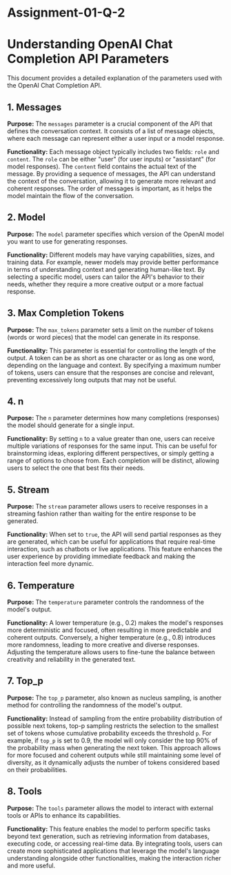 # Assignment-01-Q-2
# Understanding OpenAI Chat Completion API Parameters

This document provides a detailed explanation of the parameters used with the OpenAI Chat Completion API.

## 1. Messages

**Purpose:** The `messages` parameter is a crucial component of the API that defines the conversation context. It consists of a list of message objects, where each message can represent either a user input or a model response.

**Functionality:** Each message object typically includes two fields: `role` and `content`. The `role` can be either "user" (for user inputs) or "assistant" (for model responses). The `content` field contains the actual text of the message. By providing a sequence of messages, the API can understand the context of the conversation, allowing it to generate more relevant and coherent responses. The order of messages is important, as it helps the model maintain the flow of the conversation.

## 2. Model

**Purpose:** The `model` parameter specifies which version of the OpenAI model you want to use for generating responses.

**Functionality:** Different models may have varying capabilities, sizes, and training data. For example, newer models may provide better performance in terms of understanding context and generating human-like text. By selecting a specific model, users can tailor the API's behavior to their needs, whether they require a more creative output or a more factual response.

## 3. Max Completion Tokens

**Purpose:** The `max_tokens` parameter sets a limit on the number of tokens (words or word pieces) that the model can generate in its response.

**Functionality:** This parameter is essential for controlling the length of the output. A token can be as short as one character or as long as one word, depending on the language and context. By specifying a maximum number of tokens, users can ensure that the responses are concise and relevant, preventing excessively long outputs that may not be useful.

## 4. n

**Purpose:** The `n` parameter determines how many completions (responses) the model should generate for a single input.

**Functionality:** By setting `n` to a value greater than one, users can receive multiple variations of responses for the same input. This can be useful for brainstorming ideas, exploring different perspectives, or simply getting a range of options to choose from. Each completion will be distinct, allowing users to select the one that best fits their needs.

## 5. Stream

**Purpose:** The `stream` parameter allows users to receive responses in a streaming fashion rather than waiting for the entire response to be generated.

**Functionality:** When set to `true`, the API will send partial responses as they are generated, which can be useful for applications that require real-time interaction, such as chatbots or live applications. This feature enhances the user experience by providing immediate feedback and making the interaction feel more dynamic.

## 6. Temperature

**Purpose:** The `temperature` parameter controls the randomness of the model's output.

**Functionality:** A lower temperature (e.g., 0.2) makes the model's responses more deterministic and focused, often resulting in more predictable and coherent outputs. Conversely, a higher temperature (e.g., 0.8) introduces more randomness, leading to more creative and diverse responses. Adjusting the temperature allows users to fine-tune the balance between creativity and reliability in the generated text.

## 7. Top_p

**Purpose:** The `top_p` parameter, also known as nucleus sampling, is another method for controlling the randomness of the model's output.

**Functionality:** Instead of sampling from the entire probability distribution of possible next tokens, top-p sampling restricts the selection to the smallest set of tokens whose cumulative probability exceeds the threshold `p`. For example, if `top_p` is set to 0.9, the model will only consider the top 90% of the probability mass when generating the next token. This approach allows for more focused and coherent outputs while still maintaining some level of diversity, as it dynamically adjusts the number of tokens considered based on their probabilities.

## 8. Tools

**Purpose:** The `tools` parameter allows the model to interact with external tools or APIs to enhance its capabilities.

**Functionality:** This feature enables the model to perform specific tasks beyond text generation, such as retrieving information from databases, executing code, or accessing real-time data. By integrating tools, users can create more sophisticated applications that leverage the model's language understanding alongside other functionalities, making the interaction richer and more useful.
